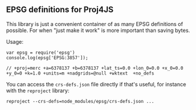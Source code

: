 ## EPSG definitions for Proj4JS

This library is just a convenient container of as many EPSG definitions of possible. For when "just make it work" is more important than saving bytes.

Usage:

```
var epsg = require('epsg')
console.log(epsg['EPSG:3857']);

// +proj=merc +a=6378137 +b=6378137 +lat_ts=0.0 +lon_0=0.0 +x_0=0.0 +y_0=0 +k=1.0 +units=m +nadgrids=@null +wktext  +no_defs
```

You can access the `crs-defs.json` file directly if that's useful, for instance with the `reproject` library:

```
reproject --crs-defs=node_modules/epsg/crs-defs.json ...
```